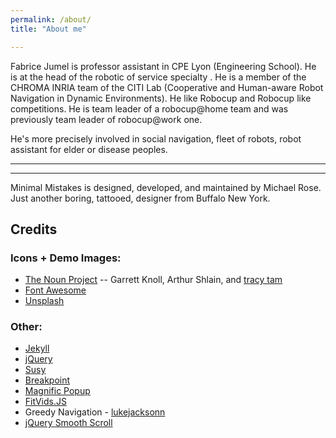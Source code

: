 ```yaml
---
permalink: /about/
title: "About me"

---
```


Fabrice Jumel is professor assistant  in CPE Lyon (Engineering School). He is at the head of the robotic of service specialty . He is a member of the CHROMA INRIA team of the CITI Lab  (Cooperative and Human-aware Robot Navigation in Dynamic Environments). He like Robocup and Robocup like competitions. He is team leader of a robocup@home team and was previously team leader of robocup@work one.
 
He's more precisely involved in social navigation, fleet of robots, robot assistant for elder or disease peoples. 



---



---

Minimal Mistakes is designed, developed, and maintained by Michael Rose. Just another boring, tattooed, designer from Buffalo New York.
## Credits

### Icons + Demo Images:

- [The Noun Project](https://thenounproject.com) -- Garrett Knoll, Arthur Shlain, and [tracy tam](https://thenounproject.com/tracytam)
- [Font Awesome](http://fortawesome.github.io/Font-Awesome/)
- [Unsplash](https://unsplash.com/)

### Other:

- [Jekyll](http://jekyllrb.com/)
- [jQuery](http://jquery.com/)
- [Susy](http://susy.oddbird.net/)
- [Breakpoint](http://breakpoint-sass.com/)
- [Magnific Popup](http://dimsemenov.com/plugins/magnific-popup/)
- [FitVids.JS](http://fitvidsjs.com/)
- Greedy Navigation - [lukejacksonn](http://codepen.io/lukejacksonn/pen/PwmwWV)
- [jQuery Smooth Scroll](https://github.com/kswedberg/jquery-smooth-scroll)
